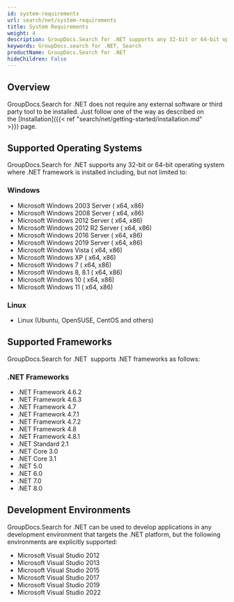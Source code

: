 ```yaml
---
id: system-requirements
url: search/net/system-requirements
title: System Requirements
weight: 4
description: GroupDocs.Search for .NET supports any 32-bit or 64-bit operating system where .NET or Mono framework is installed
keywords: GroupDocs.search for .NET, Search
productName: GroupDocs.Search for .NET
hideChildren: False
---
```

## Overview

GroupDocs.Search for .NET does not require any external software or third party tool to be installed. Just follow one of the way as described on the [Installation]({{< ref "search/net/getting-started/installation.md" >}}) page.

## Supported Operating Systems

GroupDocs.Search for .NET supports any 32-bit or 64-bit operating system where .NET framework is installed including, but not limited to:

### Windows

*   Microsoft Windows 2003 Server ( x64, x86)
*   Microsoft Windows 2008 Server ( x64, x86)
*   Microsoft Windows 2012 Server ( x64, x86)
*   Microsoft Windows 2012 R2 Server ( x64, x86)
*   Microsoft Windows 2016 Server ( x64, x86)
*   Microsoft Windows 2019 Server ( x64, x86)
*   Microsoft Windows Vista ( x64, x86)
*   Microsoft Windows XP ( x64, x86)
*   Microsoft Windows 7 ( x64, x86)
*   Microsoft Windows 8, 8.1 ( x64, x86)
*   Microsoft Windows 10 ( x64, x86)
*   Microsoft Windows 11 ( x64, x86)

### Linux

- Linux (Ubuntu, OpenSUSE, CentOS and others)

## Supported Frameworks

GroupDocs.Search for .NET  supports .NET frameworks as follows:

### .NET Frameworks

*   .NET Framework 4.6.2
*   .NET Framework 4.6.3
*   .NET Framework 4.7
*   .NET Framework 4.7.1
*   .NET Framework 4.7.2
*   .NET Framework 4.8
*   .NET Framework 4.8.1
*   .NET Standard 2.1
*   .NET Core 3.0
*   .NET Core 3.1
*   .NET 5.0
*   .NET 6.0
*   .NET 7.0
*   .NET 8.0

## Development Environments

GroupDocs.Search for .NET can be used to develop applications in any development environment that targets the .NET platform, but the following environments are explicitly supported:

*   Microsoft Visual Studio 2012
*   Microsoft Visual Studio 2013
*   Microsoft Visual Studio 2015
*   Microsoft Visual Studio 2017
*   Microsoft Visual Studio 2019
*   Microsoft Visual Studio 2022
